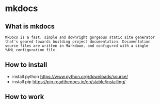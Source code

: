 # mkdocs

## What is mkdocs

`MkDocs is a fast, simple and downright gorgeous static site generator that's geared towards building project documentation. Documentation source files are written in Markdown, and configured with a single YAML configuration file.`

## How to install

- install python https://www.python.org/downloads/source/
- install pip https://pip.readthedocs.io/en/stable/installing/

## How to work
